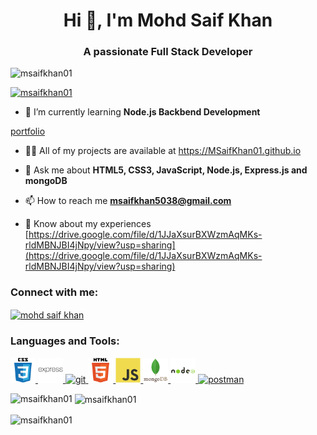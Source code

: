 <h1 align="center">Hi 👋, I'm Mohd Saif Khan</h1>
<h3 align="center">A passionate Full Stack Developer</h3>

<p align="left"> <img src="https://komarev.com/ghpvc/?username=msaifkhan01&label=Profile%20views&color=0e75b6&style=flat" alt="msaifkhan01" /> </p>

<p align="left"> <a href="https://github.com/ryo-ma/github-profile-trophy"><img src="https://github-profile-trophy.vercel.app/?username=msaifkhan01" alt="msaifkhan01" /></a> </p>

- 🌱 I’m currently learning **Node.js Backbend Development**

 <a href="https://MSaifKhan01.github.io"> portfolio</a>

- 👨‍💻 All of my projects are available at https://MSaifKhan01.github.io 

- 💬 Ask me about **HTML5, CSS3, JavaScript, Node.js, Express.js and mongoDB**

- 📫 How to reach me **msaifkhan5038@gmail.com**


- 📄 Know about my experiences [https://drive.google.com/file/d/1JJaXsurBXWzmAqMKs-rldMBNJBI4jNpy/view?usp=sharing](https://drive.google.com/file/d/1JJaXsurBXWzmAqMKs-rldMBNJBI4jNpy/view?usp=sharing)

<h3 align="left">Connect with me:</h3>
<p align="left">
<a href="https://linkedin.com/in/mohd-saif-khan-3b4979202" target="blank"><img align="center" src="https://raw.githubusercontent.com/rahuldkjain/github-profile-readme-generator/master/src/images/icons/Social/linked-in-alt.svg" alt="mohd saif khan" height="30" width="40" /></a>
</p>

<h3 align="left">Languages and Tools:</h3>
<p align="left"> <a href="https://www.w3schools.com/css/" target="_blank" rel="noreferrer"> <img src="https://raw.githubusercontent.com/devicons/devicon/master/icons/css3/css3-original-wordmark.svg" alt="css3" width="40" height="40"/> </a> <a href="https://expressjs.com" target="_blank" rel="noreferrer"> <img src="https://raw.githubusercontent.com/devicons/devicon/master/icons/express/express-original-wordmark.svg" alt="express" width="40" height="40"/> </a> <a href="https://git-scm.com/" target="_blank" rel="noreferrer"> <img src="https://www.vectorlogo.zone/logos/git-scm/git-scm-icon.svg" alt="git" width="40" height="40"/> </a> <a href="https://www.w3.org/html/" target="_blank" rel="noreferrer"> <img src="https://raw.githubusercontent.com/devicons/devicon/master/icons/html5/html5-original-wordmark.svg" alt="html5" width="40" height="40"/> </a> <a href="https://developer.mozilla.org/en-US/docs/Web/JavaScript" target="_blank" rel="noreferrer"> <img src="https://raw.githubusercontent.com/devicons/devicon/master/icons/javascript/javascript-original.svg" alt="javascript" width="40" height="40"/> </a> <a href="https://www.mongodb.com/" target="_blank" rel="noreferrer"> <img src="https://raw.githubusercontent.com/devicons/devicon/master/icons/mongodb/mongodb-original-wordmark.svg" alt="mongodb" width="40" height="40"/> </a> <a href="https://nodejs.org" target="_blank" rel="noreferrer"> <img src="https://raw.githubusercontent.com/devicons/devicon/master/icons/nodejs/nodejs-original-wordmark.svg" alt="nodejs" width="40" height="40"/> </a> <a href="https://postman.com" target="_blank" rel="noreferrer"> <img src="https://www.vectorlogo.zone/logos/getpostman/getpostman-icon.svg" alt="postman" width="40" height="40"/> </a> </p>

<p><img align="left" src="https://github-readme-stats.vercel.app/api/top-langs?username=msaifkhan01&show_icons=true&locale=en&layout=compact" alt="msaifkhan01" /></p>

<p>&nbsp;<img align="center" src="https://github-readme-stats.vercel.app/api?username=msaifkhan01&show_icons=true&locale=en" alt="msaifkhan01" /></p>

<p><img align="center" src="https://github-readme-streak-stats.herokuapp.com/?user=msaifkhan01&" alt="msaifkhan01" /></p>


